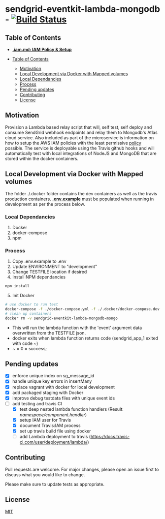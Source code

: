 
# sendgrid-eventkit-lambda-mongodb - [![Build Status](https://travis-ci.org/memiah/sendgrid-eventkit-lambda-mongodb.svg?branch=master)](https://travis-ci.org/memiah/sendgrid-eventkit-lambda-mongodb)

## Table of Contents
* [**.iam.md: IAM Policy & Setup**](.iam.md#table-of-contents)

* [Table of Contents](#table-of-contents)
    * [Motivation ](#motivation)
    * [Local Development via Docker with Mapped volumes](#local-development-via-docker-with-mapped-volumes)
    * [Local Dependancies](#local-dependancies)
    * [Process](#process)
    * [Pending updates](#pending-updates)
    * [Contributing](#contributing)
    * [License](#license)

## Motivation 

Provision a Lambda based relay script that will, self test, self deploy and consume SendGrid webhook endpoints and relay them to Mongodb's Atlas cloud service.  Also included as part of the microservice is information on how to setup the AWS IAM policies with the least permissive [policy](.iam.md#example-policy) possible. The service is deployable using the Travis github hooks and will automatically test with local integrations of NodeJS and MongoDB that are stored within the docker containers.


## Local Development via Docker with Mapped volumes
The folder ./.docker folder contains the dev containers as well as the travis production containers. [**.env.example**](#process) must be populated when running in development as per the process below.

### Local Dependancies
1. Docker
2. docker-compose
3. npm

### Process
1. Copy .env.example to .env
2. Update ENVIRONMENT to "development"
3. Change TESTFILE location if desired
4. Install NPM dependancies
```bash
npm install
```

5. Init Docker
```bash
# use docker to run test
docker-compose -f ./docker-compose.yml -f ./.docker/docker-compose.dev.yml up --exit-code-from app
# clean up containers
docker rm -v sendgrid-eventkit-lambda-mongodb-mongo 
```

- This will run the lambda function with the 'event' argument data overwritten from the TESTFILE json.
- docker exits when lambda function returns code (sendgrid_app_1 exited with code ~)
- ~ = 0 = success; 

## Pending updates
- [X] enforce unique index on sg_message_id
- [X] handle unique key errors in insertMany
- [X] replace vagrant with docker for local development
- [X] add packaged staging with Docker
- [X] improve debug testdata files with unique event ids
- [ ] add testing and travis CI
    - [X] test deep nested lambda function handlers (Result: _namespace/component.handler_)
    - [X] setup IAM user for Travis
    - [X] document Travis:IAM process
    - [X] set up travis build file using docker
    - [ ] add Lambda deployment to travis (https://docs.travis-ci.com/user/deployment/lambda/)

## Contributing
Pull requests are welcome. For major changes, please open an issue first to discuss what you would like to change.

Please make sure to update tests as appropriate.

## License
[MIT](https://choosealicense.com/licenses/mit/)